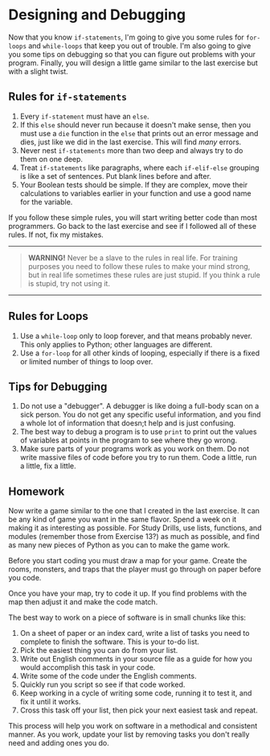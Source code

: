 # Designing and Debugging

Now that you know `if-statements`, I'm going to give you some rules for `for-loops` and `while-loops` that keep you out of trouble. I'm also going to give you some tips on debugging so that you can figure out problems with your program. Finally, you will design a little game similar to the last exercise but with a slight twist.

## Rules for `if-statements`

1. Every `if-statement` must have an `else`.
2. If this `else` should never run because it doesn't make sense, then you must use a `die` function in the `else` that prints out an error message and dies, just like we did in the last exercise. This will find *many* errors.
3. Never nest `if-statements` more than two deep and always try to do them on one deep.
4. Treat `if-statements` like paragraphs, where each `if-elif-else` grouping is like a set of sentences. Put blank lines before and after.
5. Your Boolean tests should be simple. If they are complex, move their calculations to variables earlier in your function and use a good name for the variable.

If you follow these simple rules, you will start writing better code than most programmers. Go back to the last exercise and see if I followed all of these rules. If not, fix my mistakes.

------
 > **WARNING!** Never be a slave to the rules in real life. For training purposes you need to follow these rules to make your mind strong, but in real life sometimes these rules are just stupid. If you think a rule is stupid, try not using it.
------

## Rules for Loops

1. Use a `while-loop` only to loop forever, and that means probably never. This only applies to Python; other languages are different.
2. Use a `for-loop` for all other kinds of looping, especially if there is a fixed or limited number of things to loop over.

## Tips for Debugging

1. Do not use a "debugger". A debugger is like doing a full-body scan on a sick person. You do not get any specific useful information, and you find a whole lot of information that doesn;t help and is just confusing.
2. The best way to debug a program is to use `print` to print out the values of variables at points in the program to see where they go wrong.
3. Make sure parts of your programs work as you work on them. Do not write massive files of code before you try to run them. Code a little, run a little, fix a little.

## Homework

Now write a game similar to the one that I created in the last exercise. It can be any kind of game you want in the same flavor. Spend a week on it making it as interesting as possible. For Study Drills, use lists, functions, and modules (remember those from Exercise 13?) as much as possible, and find as many new pieces of Python as you can to make the game work.

Before you start coding you must draw a map for your game. Create the rooms, monsters, and traps that the player must go through on paper before you code.

Once you have your map, try to code it up. If you find problems with the map then adjust it and make the code match.

The best way to work on a piece of software is in small chunks like this:

  1. On a sheet of paper or an index card, write a list of tasks you need to complete to finish the software. This is your to-do list.
  2. Pick the easiest thing you can do from your list.
  3. Write out English comments in your source file as a guide for how you would accomplish this task in your code.
  4. Write some of the code under the English comments.
  5. Quickly run you script so see if that code worked.
  6. Keep working in a cycle of writing some code, running it to test it, and fix it until it works.
  7. Cross this task off your list, then pick your next easiest task and repeat.

This process will help you work on software in a methodical and consistent manner. As you work, update your list by removing tasks you don't really need and adding ones you do.
